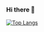 ### Hi there 👋

[![Top Langs](https://github-readme-stats.vercel.app/api/top-langs/?username=MasamichiKanakubo&theme=&layout=default)](https://github.com/anuraghazra/github-readme-stats)

